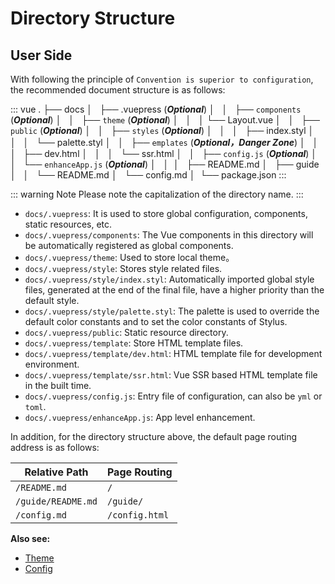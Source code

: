 # Directory Structure

## User Side

With following the principle of `Convention is superior to configuration`, the recommended document structure is as follows:

::: vue
.
├── docs
│   ├── .vuepress (_**Optional**_)
│   │   ├── `components` (_**Optional**_)
│   │   ├── `theme` (_**Optional**_)
│   │   │   └── Layout.vue
│   │   ├── `public` (_**Optional**_)
│   │   ├── `styles` (_**Optional**_)
│   │   │   ├── index.styl
│   │   │   └── palette.styl
│   │   ├── `emplates` (_**Optional，Danger Zone**_)
│   │   │   ├── dev.html
│   │   │   └── ssr.html
│   │   ├── `config.js` (_**Optional**_)
│   │   └── `enhanceApp.js` (_**Optional**_)
│   │ 
│   ├── README.md
│   ├── guide
│   │   └── README.md
│   └── config.md
│ 
└── package.json
:::

::: warning Note
Please note the capitalization of the directory name.
:::

- `docs/.vuepress`: It is used to store global configuration, components, static resources, etc.
- `docs/.vuepress/components`: The Vue components in this directory will be automatically registered as global components.
- `docs/.vuepress/theme`: Used to store local theme。
- `docs/.vuepress/style`: Stores style related files.
- `docs/.vuepress/style/index.styl`: Automatically imported global style files, generated at the end of the final file, have a higher priority than the default style.
- `docs/.vuepress/style/palette.styl`: The palette is used to override the default color constants and to set the color constants of Stylus.
- `docs/.vuepress/public`: Static resource directory.
- `docs/.vuepress/template`: Store HTML template files.
- `docs/.vuepress/template/dev.html`: HTML template file for development environment.
- `docs/.vuepress/template/ssr.html`: Vue SSR based HTML template file in the built time.
- `docs/.vuepress/config.js`: Entry file of configuration, can also be `yml` or `toml`.
- `docs/.vuepress/enhanceApp.js`: App level enhancement.

In addition, for the directory structure above, the default page routing address is as follows:

| Relative Path | Page Routing |
|---|---|
| `/README.md` | `/` |
| `/guide/README.md` | `/guide/` |
| `/config.md` | `/config.html` |

**Also see:** 

- [Theme]()
- [Config]()

